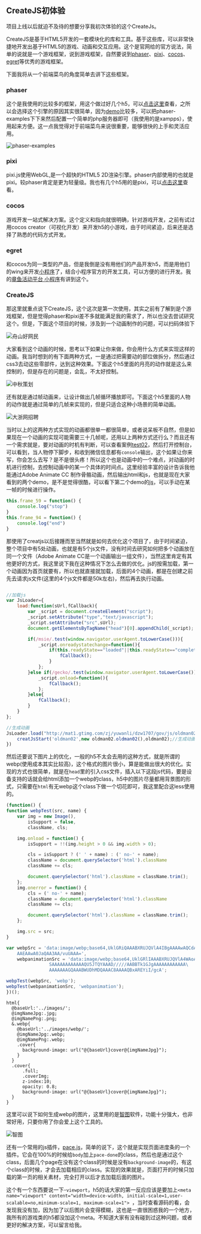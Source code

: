 CreateJS初体验
------------------

项目上线以后就迫不及待的想要分享我初次体验的这个CreateJs。

CreateJS是基于HTML5开发的一套模块化的库和工具。基于这些库，可以非常快捷地开发出基于HTML5的游戏、动画和交互应用。这个是官网给的官方说法，简单的说就是一个游戏框架，说到游戏框架，自然要说到[phaser](https://github.com/photonstorm/phaser)、[pixi](https://github.com/pixijs/pixi.js)、[cocos](http://www.cocos.com/?v=CN)、[egret](https://www.egret.com/)等优秀的游戏框架。

下面我将从一个前端菜鸟的角度简单去讲下这些框架。

### phaser

这个是我使用的比较多的框架，用这个做过好几个h5，可以[点击这里](https://github.com/yuwanli/collection-mobile-page#phaser)查看，之所以会选择这个引擎的原因其实很简单，因为[demo](https://github.com/photonstorm/phaser-examples)比较多，可以把phaser-examples下下来然后配置一个简单的php服务器即可（我使用的是xampps），使用起来方便。这一点我觉得对于前端菜鸟来说很重要，能够很快的上手和灵活应用。

![phaser-examples](readme-images/1.png "phaser-examples")

### pixi

pixi.js使用WebGL,是一个超快的HTML5 2D渲染引擎。phaser内部使用的也就是pixi。较phaser肯定是更为轻量级。我也有几个h5用的是pixi，可以[点击这里](https://github.com/yuwanli/collection-mobile-page#pixi)查看。

### cocos

游戏开发一站式解决方案。这个定义和指向就很明确，针对游戏开发，之前有试过用cocos creator（可视化开发）来开发h5的小游戏，由于时间紧迫，后来还是选择了熟悉的代码方式开发。

### egret

和cocos为同一类型的产品，但是我倒是没有用他们的产品开发h5，而是用他们的wing来开发[小程序](https://github.com/yuwanli/octopus-wxapp/blob/master/README.md)了，结合小程序官方的开发工具，可以方便的进行开发。我的[章鱼活动平台 小程序](https://github.com/yuwanli/octopus-wxapp/blob/master/README.md)有讲到这个。

### CreateJS

那这里就重点说下CreateJS，这个这次是第一次使用，其实之前有了解到是个游戏框架，但是觉得phaser和pixi差不多就能满足我的需求了，所以也没去尝试研究这个。但是，下面这个项目的时候，涉及到一个动画制作的问题，可以扫码体验下

![舟山好网民](readme-images/2.png "舟山好网民")

大家看到这个动画的时候，思考以下如果让你来做，你会用什么方式来实现这样的动画。我当时想到的有下面两种方式，一是通过把需要动的部位做拆分，然后通过css3去动这些零部件，达到这种效果。下面这个h5里面的月亮的动作就是这么来控制的，但是存在的问题是，会乱，不太好控制。

![中秋策划](readme-images/3.png "中秋策划")

还有就是通过帧动画来，让设计做出几帧循环播放即可。下面这个h5里面的人物的动作就是通过简单的几帧来实现的，但是只适合这种小场景的简单动画。

![大浙网招聘](readme-images/4.png "大浙网招聘")

当时以上的这两种方式实现的动画都很单一都很简单，或者说呆板不自然，但是如果现在一个动画的实现可能需要三十几帧呢，还用以上两种方式还行么？而且还有一个需求就是，要对动画的时机有判断，可以查看案例[test02](test02.html)，然后打开控制台，可以看到，当人物停下脚步，和收到微信信息都有`console`输出，这个如果让你来写，你会怎么去写？是不是很头疼！所以这个也是动画中的一个难点，对动画的时机进行控制，去控制动画中的某一个具体的时间点。这里经验丰富的设计告诉我他能通过Adobe Animate CC 制作骨骼动画，然后输出html和js，也就是现在大家看到的两个demo，是不是觉得很酷，可以看下第二个demo的[js](oldman03.js)，可以手动在某一帧的时候进行操作。

```javascript
this.frame_59 = function() {
    console.log("stop")
}
this.frame_94 = function() {
    console.log("end")
}
```
那使用了creatjs以后接踵而至当然就是如何去优化这个项目了，由于时间紧迫，整个项目中有5处动画，也就是有5个js文件，没有时间去研究如何把多个动画放在同一个文件（Adobe Animate CC是一个动画输出一组文件），当然这里肯定有其他更好的方式，我这里说下我在这种情况下怎么去做的优化。js的按需加载，第一个动画因为首页就要有，所以也就直接就加载，后面的4个动画，都是在创建之前先去请求js文件(这里的4个js文件都是50k左右)，然后再去执行动画。
```javascript

//加载js
var JsLoader={
    load:function(sUrl,fCallback){
        var _script = document.createElement("script");
        _script.setAttribute("type","text/javascript");
        _script.setAttribute("src",sUrl);
        document.getElementsByTagName("head")[0].appendChild(_script);

        if(/msie/.test(window.navigator.userAgent.toLowerCase())){
            _script.onreadystatechange=function(){
                if(this.readyState=="loaded"||this.readyState=="complete"){
                    fCallback();
                }
            };
        }else if(/gecko/.test(window.navigator.userAgent.toLowerCase())){
            _script.onload=function(){
                fCallback();
            };
        }else{
            fCallback();
        }
    }
};

//生成动画
JsLoader.load("http://mat1.gtimg.com/zj/yuwanli/dzw1707/gov/js/oldman02.min.js", function(){
    creatJsStart('oldman02',new oldman02.oldman02(),oldman02);//生成动画
})

```

然后还要说下图片上的优化，一般的h5不太会去用的这种方式，就是所谓的webp(使用成本其实比较高)，这个格式的图片很小，算是能做出很大的优化。实现的方式也很简单，就是在`head`里的引入css文件，插入以下这段js代码，要是设备支持的话就会给html添加一个webp的class，h5中的图片尽量都用背景图的形式，只需要在`html`有无webp这个class下做一个切花即可，我这里配合这less使用的。

```javascript
(function() {
function webpTest(src, name) {
    var img = new Image(),
        isSupport = false,
        className, cls;

    img.onload = function() {
        isSupport = !!(img.height > 0 && img.width > 0);

        cls = isSupport ? (' ' + name) : (' no-' + name);
        className = document.querySelector('html').className
        className += cls;

        document.querySelector('html').className = className.trim();
    };
    img.onerror = function() {
        cls = (' no-' + name);
        className = document.querySelector('html').className
        className += cls;

        document.querySelector('html').className = className.trim();
    };

    img.src = src;
}

var webpSrc = 'data:image/webp;base64,UklGRiQAAABXRUJQVlA4IBgAAAAwAQCdASoB\
    AAEAAwA0JaQAA3AA/vuUAAA=',
    webpanimationSrc = 'data:image/webp;base64,UklGRlIAAABXRUJQVlA4WAoAAAA\
                SAAAAAAAAAAAAQU5JTQYAAAD/////AABBTk1GJgAAAAAAAAAAAA\
                AAAAAAAGQAAABWUDhMDQAAAC8AAAAQBxAREYiI/gcA';

webpTest(webpSrc, 'webp');
webpTest(webpanimationSrc, 'webpanimation');
})();
```

```less
html{
  @baseUrl:'../images/';
  @imgNameJpg:.jpg;
  @imgNamePng:.png;
  &.webp{
    @baseUrl:'../images/webp/';
    @imgNameJpg:.webp;
    @imgNamePng:.webp;
    .cover{
      background-image: url("@{baseUrl}cover@{imgNameJpg}");
    }
  }
  .cover{
      .full;
      .coverImg;
      z-index:10;
      opacity: 0.8;
      background-image: url("@{baseUrl}cover@{imgNameJpg}");
  }
}
```

这里可以说下如何生成webp的图片，这里用的是[智图](http://zhitu.isux.us/index.php/preview/download)软件，功能十分强大，也非常好用，只要你用了你会爱上这个工具的。

![智图](readme-images/5.png "智图")

还有一个常用的js插件，[pace.js](http://github.hubspot.com/pace/docs/welcome/)，简单的说下，这个就是实现页面进度条的一个插件。它会在100%的时候给`body`加上`pace-done`的class，然后也是通过这个class，后面几个page在没有这个class的时候是没有`background-image`的，有这个class的时候，才会去加载相应的class。实现的效果就是，页面打开的时候只加载的第一页的相关素材，完全打开以后才去加载后面的图片。

 这个有一个东西要说一下-`viewport`，h5的话大家的第一反应应该是要加上`<meta name="viewport" content="width=device-width, initial-scale=1,user-scalable=no,minimum-scale=1, maximum-scale=1">
`，当时查看源码的看，会发现我没有加，因为加了以后图片会变得模糊，这也是一直很困惑我的一个地方，我所有的游戏类的h5都没加这个meta。不知道大家有没有碰到过这种问题，或者更好的解决方案，可以留言给我。






